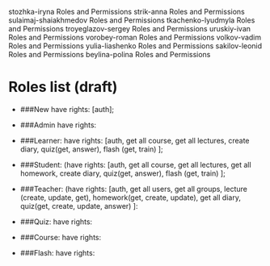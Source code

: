 stozhka-iryna	Roles and Permissions
strik-anna	Roles and Permissions
sulaimaj-shaiakhmedov	Roles and Permissions
tkachenko-lyudmyla	Roles and Permissions
troyeglazov-sergey	Roles and Permissions
uruskiy-ivan	Roles and Permissions
vorobey-roman	Roles and Permissions
volkov-vadim	Roles and Permissions
yulia-liashenko	Roles and Permissions
sakilov-leonid  Roles and Permissions
beylina-polina Roles and Permissions

# Roles list (draft)
        
* ###New 
        have rights: [auth];
* ###Admin 
         have rights:
* ###Learner: 
        have rights: [auth, get all course,  get all lectures, create diary, quiz(get, answer), flash (get, train) ];
* ###Student: 
        (have rights: [auth, get all course,  get all lectures, get all homework, create diary, quiz(get, answer), flash (get, train) ];
* ###Teacher: 
        (have rights: [auth, get all users, get all groups,  lecture (create, update, get), homework(get, create, update), get all diary, quiz(get, create, update, answer)  ]:
* ###Quiz: 
         have rights:

* ###Course:
         have rights:
        
* ###Flash: 
         have rights:
        